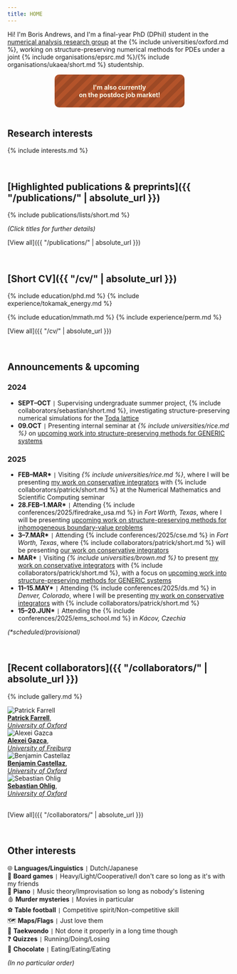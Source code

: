 ```yaml
---
title: HOME
---
```


Hi! I'm Boris Andrews, and I'm a final-year PhD (DPhil) student in the [numerical analysis research group](https://www.maths.ox.ac.uk/groups/numerical-analysis/) at the {% include universities/oxford.md %}, working on structure-preserving numerical methods for PDEs under a joint {% include organisations/epsrc.md %}/{% include organisations/ukaea/short.md %} studentship.

<div style="background: repeating-linear-gradient(135deg, #B3532A, #B3532A 10px, #9d4925 10px, #9d4925 20px); color: #FBF6E5; padding: 20px; text-align: center; width: 50%; margin: 0 auto; border-radius: 10px;"><b>
    I'm also currently <br> on the postdoc job market!
</b></div>

<br>

## Research interests

{% include interests.md %}

<br>

## [Highlighted publications & preprints]({{ "/publications/" | absolute_url }})

{% include publications/lists/short.md %}

*(Click titles for further details)*

[View all]({{ "/publications/" | absolute_url }})

<br>

## [Short CV]({{ "/cv/" | absolute_url }})

{% include education/phd.md %}
{% include experience/tokamak_energy.md %}

{% include education/mmath.md %}
{% include experience/perm.md %}

[View all]({{ "/cv/" | absolute_url }})

<br>

## Announcements & upcoming

### 2024
- **SEPT–OCT** <code>&#124;</code> Supervising undergraduate summer project, {% include collaborators/sebastian/short.md %}, investigating structure-preserving numerical simulations for the [Toda lattice](https://en.wikipedia.org/wiki/Toda_lattice)
- **09.OCT** <code>&#124;</code> Presenting internal seminar at *{% include universities/rice.md %}* on [upcoming work into structure-preserving methods for GENERIC systems](/publications/generic/)

### 2025
- **FEB–MAR\*** <code>&#124;</code> Visiting *{% include universities/rice.md %}*, where I will be presenting [my work on conservative integrators](/publications/sp-integrators/) with {% include collaborators/patrick/short.md %} at the Numerical Mathematics and Scientific Computing seminar
- **28.FEB–1.MAR\*** <code>&#124;</code> Attending {% include conferences/2025/firedrake_usa.md %} in *Fort Worth, Texas*, where I will be presenting [upcoming work on structure-preserving methods for inhomogeneous boundary-value problems](/publications/inhomogeneous-bvps/)
- **3–7.MAR\*** <code>&#124;</code> Attending {% include conferences/2025/cse.md %} in *Fort Worth, Texas*, where {% include collaborators/patrick/short.md %} will be presenting [our work on conservative integrators](/publications/sp-integrators/)
- **MAR\*** <code>&#124;</code> Visiting *{% include universities/brown.md %}* to present [my work on conservative integrators](/publications/sp-integrators/) with {% include collaborators/patrick/short.md %}, with a focus on [upcoming work into structure-preserving methods for GENERIC systems](/publications/generic/)
- **11–15.MAY\*** <code>&#124;</code> Attending {% include conferences/2025/ds.md %} in *Denver, Colorado*, where I will be presenting [my work on conservative integrators](/publications/sp-integrators/) with {% include collaborators/patrick/short.md %}
- **15–20.JUN\*** <code>&#124;</code> Attending the {% include conferences/2025/ems_school.md %} in *Kácov, Czechia*

*(\*scheduled/provisional)*

<br>

## [Recent collaborators]({{ "/collaborators/" | absolute_url }})

{% include gallery.md %}

<div class="gallery">
    <div class="gallery-item">
        <img src="{{ '/assets/img/collaborators/patrick.jpg' | relative_url }}" alt="Patrick Farrell">
        <div class="caption"><a href="https://pefarrell.org/"><b>Patrick Farrell</b></a>, <br> <a href="https://www.maths.ox.ac.uk/"><em>University of Oxford</em></a></div>
    </div>
    <div class="gallery-item">
        <img src="{{ '/assets/img/collaborators/alexei.jpeg' | relative_url }}" alt="Alexei Gazca">
        <div class="caption"><a href="https://gazcaorozco.github.io/home/"><b>Alexei Gazca</b></a>, <br> <a href="https://www.math.uni-freiburg.de/index.html"><em>University of Freiburg</em></a></div>
    </div>
    <div class="gallery-item">
        <img src="{{ '/assets/img/collaborators/ben.jpeg' | relative_url }}" alt="Benjamin Castellaz">
        <div class="caption"><a href="https://www.linkedin.com/in/benjamin-castellaz-242629210/"><b>Benjamin Castellaz</b></a>, <br> <a href="https://www.maths.ox.ac.uk/"><em>University of Oxford</em></a></div>
    </div>
    <div class="gallery-item">
        <img src="{{ '/assets/img/collaborators/sebastian.jpeg' | relative_url }}" alt="Sebastian Ohlig">
        <div class="caption"><a href="https://www.linkedin.com/in/sebastian-ohlig-4013ab212/"><b>Sebastian Ohlig</b></a>, <br> <a href="https://www.maths.ox.ac.uk/"><em>University of Oxford</em></a></div>
    </div>
</div>

<br>

[View all]({{ "/collaborators/" | absolute_url }})

<br>

## Other interests

🌐 **Languages/Linguistics** <code>&#124;</code> Dutch/Japanese <br>
🎲 **Board games** <code>&#124;</code> Heavy/Light/Cooperative/I don't care so long as it's with my friends <br>
🎹 **Piano** <code>&#124;</code> Music theory/Improvisation so long as nobody's listening <br>
🩸 **Murder mysteries** <code>&#124;</code> Movies in particular <br>
⚽ **Table football** <code>&#124;</code> Competitive spirit/Non-competitive skill <br>
🗺️ **Maps/Flags** <code>&#124;</code> Just love them <br>
🥋 **Taekwondo** <code>&#124;</code> Not done it properly in a long time though <br>
❓ **Quizzes** <code>&#124;</code> Running/Doing/Losing <br>
🍫 **Chocolate** <code>&#124;</code> Eating/Eating/Eating <br>

*(In no particular order)*